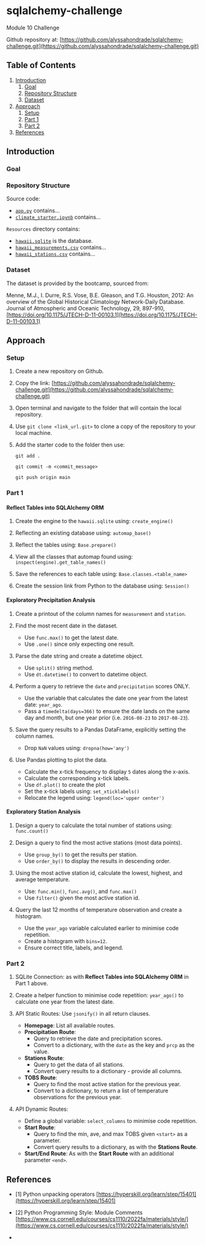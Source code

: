 # sqlalchemy-challenge
Module 10 Challenge

Github repository at: [https://github.com/alyssahondrade/sqlalchemy-challenge.git](https://github.com/alyssahondrade/sqlalchemy-challenge.git)

## Table of Contents
1. [Introduction](https://github.com/alyssahondrade/sqlalchemy-challenge#introduction)
    1. [Goal](https://github.com/alyssahondrade/sqlalchemy-challenge#goal)
    2. [Repository Structure](https://github.com/alyssahondrade/sqlalchemy-challenge#repository-structure)
    3. [Dataset](https://github.com/alyssahondrade/sqlalchemy-challenge#dataset)
2. [Approach](https://github.com/alyssahondrade/sqlalchemy-challenge#approach)
    1. [Setup](https://github.com/alyssahondrade/sqlalchemy-challenge#setup)
    2. [Part 1](https://github.com/alyssahondrade/sqlalchemy-challenge#part-1)
    3. [Part 2](https://github.com/alyssahondrade/sqlalchemy-challenge#part-2)
3. [References](https://github.com/alyssahondrade/sqlalchemy-challenge#references)

## Introduction

### Goal


### Repository Structure
Source code:
- [`app.py`](https://github.com/alyssahondrade/sqlalchemy-challenge/blob/main/app.py) contains...
- [`climate_starter.ipynb`](https://github.com/alyssahondrade/sqlalchemy-challenge/blob/main/climate_starter.ipynb) contains...

`Resources` directory contains:
- [`hawaii.sqlite`](https://github.com/alyssahondrade/sqlalchemy-challenge/blob/main/Resources/hawaii.sqlite) is the database.
- [`hawaii_measurements.csv`](https://github.com/alyssahondrade/sqlalchemy-challenge/blob/main/Resources/hawaii_measurements.csv) contains...
- [`hawaii_stations.csv`](https://github.com/alyssahondrade/sqlalchemy-challenge/blob/main/Resources/hawaii_stations.csv) contains...

### Dataset
The dataset is provided by the bootcamp, sourced from:

Menne, M.J., I. Durre, R.S. Vose, B.E. Gleason, and T.G. Houston, 2012: An overview of the Global Historical Climatology Network-Daily Database. Journal of Atmospheric and Oceanic Technology, 29, 897-910, [https://doi.org/10.1175/JTECH-D-11-00103.1](https://doi.org/10.1175/JTECH-D-11-00103.1)

## Approach
### Setup
1. Create a new repository on Github.

2. Copy the link: [https://github.com/alyssahondrade/sqlalchemy-challenge.git](https://github.com/alyssahondrade/sqlalchemy-challenge.git)

3. Open terminal and navigate to the folder that will contain the local repository.

4. Use `git clone <link_url.git>` to clone a copy of the repository to your local machine.

5. Add the starter code to the folder then use:

    `git add .`
   
    `git commit -m <commit_message>`
   
    `git push origin main`

### Part 1
#### Reflect Tables into SQLAlchemy ORM
1. Create the engine to the `hawaii.sqlite` using: `create_engine()`

2. Reflecting an existing database using: `automap_base()`

3. Reflect the tables using: `Base.prepare()`

4. View all the classes that automap found using: `inspect(engine).get_table_names()`

5. Save the references to each table using: `Base.classes.<table_name>`

6. Create the session link from Python to the database using: `Session()`

#### Exploratory Precipitation Analysis
1. Create a printout of the column names for `measurement` and `station`.

2. Find the most recent date in the dataset.
    - Use `func.max()` to get the latest date.
    - Use `.one()` since only expecting one result.

3. Parse the date string and create a datetime object.
    - Use `split()` string method.
    - Use `dt.datetime()` to convert to datetime object.

4. Perform a query to retrieve the `date` and `precipitation` scores ONLY.
    - Use the variable that calculates the date one year from the latest date: `year_ago`.
    - Pass a `timedelta(days=366)` to ensure the date lands on the same day and month, but one year prior (i.e. `2016-08-23` to `2017-08-23`).

5. Save the query results to a Pandas DataFrame, explicitly setting the column names.
    - Drop `NaN` values using: `dropna(how='any')`

6. Use Pandas plotting to plot the data.
    - Calculate the x-tick frequency to display `5` dates along the x-axis.
    - Calculate the corresponding x-tick labels.
    - Use `df.plot()` to create the plot
    - Set the x-tick labels using: `set_xticklabels()`
    - Relocate the legend using: `legend(loc='upper center')`

#### Exploratory Station Analysis
1. Design a query to calculate the total number of stations using: `func.count()`

2. Design a query to find the most active stations (most data points).
    - Use `group_by()` to get the results per station.
    - Use `order_by()` to display the results in descending order.

3. Using the most active station id, calculate the lowest, highest, and average temperature.
    - Use: `func.min()`, `func.avg()`, and `func.max()`
    - Use `filter()` given the most active station id.

4. Query the last 12 months of temperature observation and create a histogram.
    - Use the `year_ago` variable calculated earlier to minimise code repetition.
    - Create a histogram with `bins=12`.
    - Ensure correct title, labels, and legend.

### Part 2
1. SQLite Connection: as with __Reflect Tables into SQLAlchemy ORM__ in Part 1 above.

2. Create a helper function to minimise code repetition: `year_ago()` to calculate one year from the latest date.

3. API Static Routes: Use `jsonify()` in all return clauses.
    - __Homepage__: List all available routes.
    - __Precipitation Route__:
        - Query to retrieve the date and precipitation scores.
        - Convert to a dictionary, with the `date` as the key and `prcp` as the value.
    - __Stations Route__:
        - Query to get the data of all stations.
        - Convert query results to a dictionary - provide all columns.
    - __TOBS Route__:
        - Query to find the most active station for the previous year.
        - Convert to a dictionary, to return a list of temperature observations for the previous year.

4. API Dynamic Routes:
    - Define a global variable: `select_columns` to minimise code repetition.
    - __Start Route__:
        - Query to find the min, ave, and max TOBS given `<start>` as a parameter.
        - Convert query results to a dictionary, as with the __Stations Route__.
    - __Start/End Route__: As with the __Start Route__ with an additional parameter `<end>`.

## References
- [1] Python unpacking operators [https://hyperskill.org/learn/step/15401](https://hyperskill.org/learn/step/15401)

- [2] Python Programming Style: Module Comments [https://www.cs.cornell.edu/courses/cs1110/2022fa/materials/style/](https://www.cs.cornell.edu/courses/cs1110/2022fa/materials/style/)

- 